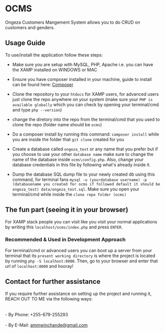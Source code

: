 # OCMS

Ongeza Customers Mangement System allows you to do CRUD on customers and genders.

## Usage Guide

To use/install the application follow these steps:

- Make sure you are setup with MySQL, PHP, Apache i.e. you can have the XAMP installed on WINDOWS or MAC

- Ensure you have composer installed in your machine, guide to install can be found here: [Composer](https://getcomposer.org)

- Clone the repository to your `htdocs` for XAMP users, for advanced users just clone the repo anywhere on your system (make sure your `PHP is available globally` which you can check by opening your terminal/cmd and type `php --version`)

- change the diretory into the repo from the terminal/cmd that you used to clone the repo (folder name should be `ocms`)

- Do a composer install by running this command: `composer install` while you are inside the folder that `git clone` created for you

- Create a database called `ongeza_test` or any name that you prefer but if you choose to use your other `database name` make sure to change the name of the database inside `ocms\config.php`. Also, change your database credentials in this file by following what's already inside it.

- Dump the database SQL dump file to your newly created db using this command, for terminal fans `mysql -u (yourdatabase username) -p (databasename you created for ocms if followed default it should be ongeza_test) data/ongeza_test.sql`. Make sure you open your terminal/cmd while inside the `clone repo folder (ocms)`

## The fun part (seeing it in your browser)

For XAMP stack people you can visit like you visit your normal applications by writing this `localhost/ocms/index.php` and press `ENTER`.


### Recommended & Used in Development Approach
For terminal/cmd or advanced users you can boot up a server from your terminal that its `present working directory` is where the project is located by running `php -S localhost:8000`. Then, go to your browser and enter that url of `localhost:8000` and hooray!

## Contact for further assistance

If you require further assistance on setting up the project and running it, REACH OUT TO ME via the following ways:&nbsp;\
\
\
    - By Phone: +255-679-255293 \
\
    - By E-Mail: [ammwinchande@gmail.com](mailto:ammwinchande@gmail.com)
